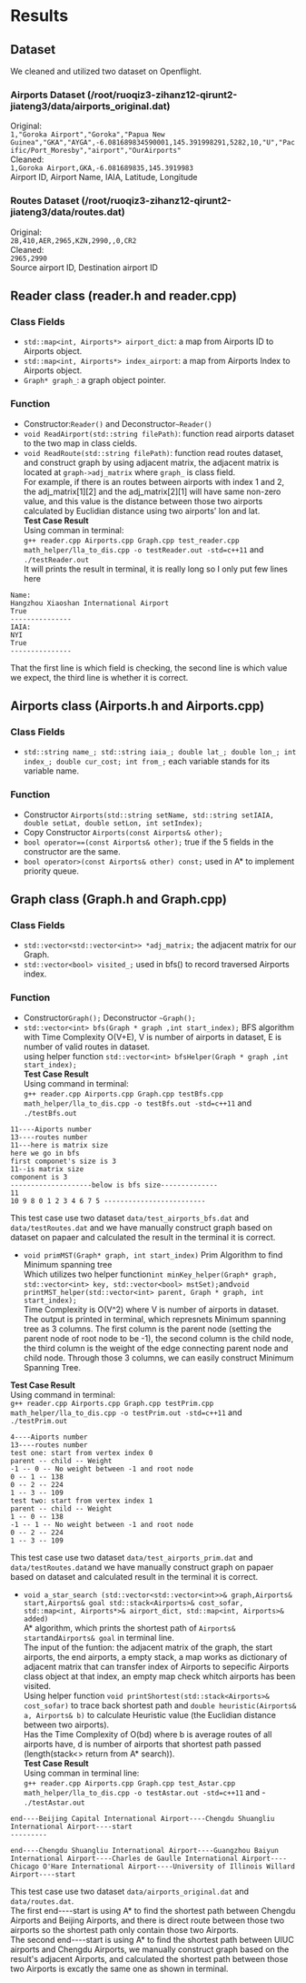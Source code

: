 # Results

## Dataset<br/>
We cleaned and utilized two dataset on Openflight. <br/>
### Airports Dataset (/root/ruoqiz3-zihanz12-qirunt2-jiateng3/data/airports_original.dat)<br/>
Original: <br/>
`1,"Goroka Airport","Goroka","Papua New Guinea","GKA","AYGA",-6.081689834590001,145.391998291,5282,10,"U","Pacific/Port_Moresby","airport","OurAirports"`<br/>
Cleaned: <br/>
`1,Goroka Airport,GKA,-6.081689835,145.3919983`<br/>
Airport ID, Airport Name, IAIA, Latitude, Longitude<br/>
### Routes Dataset (/root/ruoqiz3-zihanz12-qirunt2-jiateng3/data/routes.dat)<br/>
Original: <br/>
`2B,410,AER,2965,KZN,2990,,0,CR2`<br/>
Cleaned: <br/>
`2965,2990`<br/>
Source airport ID, Destination airport ID<br/>

## Reader class (reader.h and reader.cpp)

### Class Fields
- `std::map<int, Airports*> airport_dict`: a map from Airports ID to Airports object.<br/>
- `std::map<int, Airports*> index_airport`: a map from Airports Index to Airports object.<br/>
- `Graph* graph_`: a graph object pointer.<br/>
### Function
- Constructor:`Reader()` and Deconstructor`~Reader()`
- `void ReadAirport(std::string filePath)`: function read airports dataset to the two map in class cields.<br/>
- `void ReadRoute(std::string filePath)`: function read routes dataset, and construct graph by using adjacent matrix, the adjacent matrix is located at `graph->adj_matrix` where `graph_` is class field.<br/>
For example, if there is an routes between airports with index 1 and 2, the adj_matrix[1][2] and the adj_matrix[2][1] will have same non-zero value, and this value is the distance between those two airports calculated by Euclidian distance using two airports' lon and lat.<br/>
**Test Case Result**<br/>
Using comman in terminal: <br/>
`g++ reader.cpp Airports.cpp Graph.cpp test_reader.cpp math_helper/lla_to_dis.cpp -o testReader.out -std=c++11` and `./testReader.out`<br/>
It will prints the result in terminal, it is really long so I only put few lines here<br/>
```
Name:
Hangzhou Xiaoshan International Airport
True
---------------
IAIA:
NYI
True
---------------
```
That the first line is which field is checking, the second line is which value we expect, the third line is whether it is correct. <br/>


## Airports class (Airports.h and Airports.cpp)

### Class Fields
- `std::string name_; std::string iaia_; double lat_; double lon_; int index_; double cur_cost; int from_;` each variable stands for its variable name.<br/>
### Function
- Constructor `Airports(std::string setName, std::string setIAIA, double setLat, double setLon, int setIndex);`<br/>
- Copy Constructor `Airports(const Airports& other);`<br/>
- `bool operator==(const Airports& other);` true if the 5 fields in the constructor are the same.<br/>
- `bool operator>(const Airports& other) const;` used in A* to implement priority queue.<br/>

## Graph class (Graph.h and Graph.cpp)

### Class Fields
- `std::vector<std::vector<int>> *adj_matrix;` the adjacent matrix for our Graph.<br/>
- `std::vector<bool> visited_;` used in bfs() to record traversed Airports index.<br/>
### Function
- Constructor`Graph();` Deconstructor `~Graph();`
- `std::vector<int> bfs(Graph * graph ,int start_index);` BFS algorithm with Time Complexity O(V+E), V is number of airports in dataset, E is number of valid routes in dataset.<br/>
using helper function `std::vector<int> bfsHelper(Graph * graph ,int start_index);`<br/>
**Test Case Result**<br/>
Using command in terminal: <br/>
`g++ reader.cpp Airports.cpp Graph.cpp testBfs.cpp math_helper/lla_to_dis.cpp -o testBfs.out -std=c++11` and `./testBfs.out`<br/>
```
11----Aiports number
13----routes number
11---here is matrix size
here we go in bfs
first componet's size is 3
11--is matrix size
component is 3
--------------------below is bfs size--------------
11
10 9 8 0 1 2 3 4 6 7 5 -------------------------
```
This test case use two dataset `data/test_airports_bfs.dat` and `data/testRoutes.dat` and we have manually construct graph based on dataset on papaer and calculated the result in the terminal it is correct.<br/>
- `void primMST(Graph* graph, int start_index)` Prim Algorithm to find Minimum spanning tree<br/>
Which utilizes two helper function`int minKey_helper(Graph* graph, std::vector<int> key, std::vector<bool> mstSet);`and`void printMST_helper(std::vector<int> parent, Graph * graph, int start_index);`<br/>
Time Complexity is O(V^2) where V is number of airports in dataset.<br/>
The output is printed in terminal, which represnets Minimum spanning tree as 3 columns. The first column is the parent node (setting the parent node of root node to be -1), the second column is the child node, the third column is the weight of the edge connecting parent node and child node. Through those 3 columns, we can easily construct Minimum Spanning Tree.<br/>

**Test Case Result**<br/>
Using command in terminal: <br/>
`g++ reader.cpp Airports.cpp Graph.cpp testPrim.cpp math_helper/lla_to_dis.cpp -o testPrim.out -std=c++11` and `./testPrim.out` <br/>
```
4----Aiports number
13----routes number
test one: start from vertex index 0
parent -- child -- Weight
-1 -- 0 -- No weight between -1 and root node
0 -- 1 -- 138
0 -- 2 -- 224
1 -- 3 -- 109
test two: start from vertex index 1
parent -- child -- Weight
1 -- 0 -- 138
-1 -- 1 -- No weight between -1 and root node
0 -- 2 -- 224
1 -- 3 -- 109
```
This test case use two dataset `data/test_airports_prim.dat` and `data/testRoutes.dat`and we have manually construct graph on papaer based on dataset and calculated result in the terminal it is correct.<br/>

- `void a_star_search (std::vector<std::vector<int>>& graph,Airports& start,Airports& goal std::stack<Airports>& cost_sofar, std::map<int, Airports*>& airport_dict, std::map<int, Airports>& added)`<br/>
A* algorithm, which prints the shortest path of `Airports& start`and`Airports& goal` in terminal line.<br/>
The input of the funtion: the adjacent matrix of the graph, the start airports, the end airports, a empty stack<Airports>, a map works as dictionary of adjacent matrix that can transfer index of 
Airports to sepecific Airports class object at that index, an empty map check whitch airports has been visited. <br/>
Using helper function `void printShortest(std::stack<Airports>& cost_sofar)` to trace back shortest path and `double heuristic(Airports& a, Airports& b)` to calculate Heuristic value (the Euclidian distance between two airports).<br/>
Has the Time Complexity of O(bd) where b is average routes of all airports have, d is number of airports that shortest path passed (length(stack<> return from A* search)). <br/>
**Test Case Result**<br/>
Using comman in terminal line: <br/>
`g++ reader.cpp Airports.cpp Graph.cpp test_Astar.cpp math_helper/lla_to_dis.cpp -o testAstar.out -std=c++11` and - `./testAstar.out` <br/>
```
end----Beijing Capital International Airport----Chengdu Shuangliu International Airport----start
---------

end----Chengdu Shuangliu International Airport----Guangzhou Baiyun International Airport----Charles de Gaulle International Airport----Chicago O'Hare International Airport----University of Illinois Willard Airport----start
```
This test case use two dataset `data/airports_original.dat` and `data/routes.dat`.<br/>
The first end----start is using A* to find the shortest path between Chengdu Airports and Beijing Airports, and there is direct route between those two airports so the shortest path only contain those two Airports.<br/>
The second end----start is using A* to find the shortest path between UIUC airports and Chengdu Airports, we manually construct graph based on the result's adjacent Airports, and calculated the shortest path between those two Airports is excatly the same one as shown in terminal.<br/>